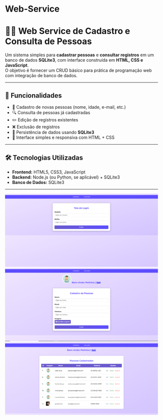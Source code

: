 # Web-Service
# 🧑‍💻 Web Service de Cadastro e Consulta de Pessoas

Um sistema simples para **cadastrar pessoas** e **consultar registros** em um banco de dados **SQLite3**, com interface construída em **HTML, CSS e JavaScript**.  
O objetivo é fornecer um CRUD básico para prática de programação web com integração de banco de dados.

---

## 🚀 Funcionalidades

- 📌 Cadastro de novas pessoas (nome, idade, e-mail, etc.)
- 🔍 Consulta de pessoas já cadastradas
- ✏️ Edição de registros existentes
- ❌ Exclusão de registros
- 💾 Persistência de dados usando **SQLite3**
- 🎨 Interface simples e responsiva com HTML + CSS

---

## 🛠️ Tecnologias Utilizadas

- **Frontend:** HTML5, CSS3, JavaScript
- **Backend:** Node.js (ou Python, se aplicável) + SQLite3
- **Banco de Dados:** SQLite3

---
![Login](imagens-webservice/login.png)
![Cadastro](imagens-webservice/cadastro.png)
![Consulta](imagens-webservice/consulta.png)
